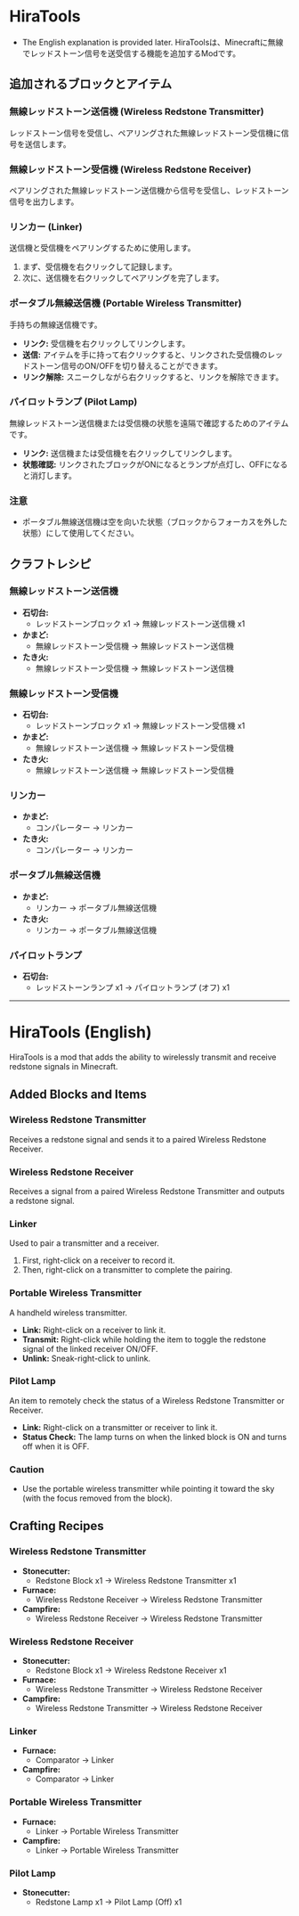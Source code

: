 # HiraTools

- The English explanation is provided later.
HiraToolsは、Minecraftに無線でレッドストーン信号を送受信する機能を追加するModです。

## 追加されるブロックとアイテム

### 無線レッドストーン送信機 (Wireless Redstone Transmitter)
レッドストーン信号を受信し、ペアリングされた無線レッドストーン受信機に信号を送信します。

### 無線レッドストーン受信機 (Wireless Redstone Receiver)
ペアリングされた無線レッドストーン送信機から信号を受信し、レッドストーン信号を出力します。

### リンカー (Linker)
送信機と受信機をペアリングするために使用します。
1.  まず、受信機を右クリックして記録します。
2.  次に、送信機を右クリックしてペアリングを完了します。

### ポータブル無線送信機 (Portable Wireless Transmitter)
手持ちの無線送信機です。
- **リンク:** 受信機を右クリックしてリンクします。
- **送信:** アイテムを手に持って右クリックすると、リンクされた受信機のレッドストーン信号のON/OFFを切り替えることができます。
- **リンク解除:** スニークしながら右クリックすると、リンクを解除できます。

### パイロットランプ (Pilot Lamp)
無線レッドストーン送信機または受信機の状態を遠隔で確認するためのアイテムです。
- **リンク:** 送信機または受信機を右クリックしてリンクします。
- **状態確認:** リンクされたブロックがONになるとランプが点灯し、OFFになると消灯します。

### 注意
- ポータブル無線送信機は空を向いた状態（ブロックからフォーカスを外した状態）にして使用してください。

## クラフトレシピ

### 無線レッドストーン送信機
- **石切台:**
  - レッドストーンブロック x1 -> 無線レッドストーン送信機 x1
- **かまど:**
  - 無線レッドストーン受信機 -> 無線レッドストーン送信機
- **たき火:**
  - 無線レッドストーン受信機 -> 無線レッドストーン送信機

### 無線レッドストーン受信機
- **石切台:**
  - レッドストーンブロック x1 -> 無線レッドストーン受信機 x1
- **かまど:**
  - 無線レッドストーン送信機 -> 無線レッドストーン受信機
- **たき火:**
  - 無線レッドストーン送信機 -> 無線レッドストーン受信機

### リンカー
- **かまど:**
  - コンパレーター -> リンカー
- **たき火:**
  - コンパレーター -> リンカー

### ポータブル無線送信機
- **かまど:**
  - リンカー -> ポータブル無線送信機
- **たき火:**
  - リンカー -> ポータブル無線送信機

### パイロットランプ
- **石切台:**
  - レッドストーンランプ x1 -> パイロットランプ (オフ) x1

---

# HiraTools (English)

HiraTools is a mod that adds the ability to wirelessly transmit and receive redstone signals in Minecraft.

## Added Blocks and Items

### Wireless Redstone Transmitter
Receives a redstone signal and sends it to a paired Wireless Redstone Receiver.

### Wireless Redstone Receiver
Receives a signal from a paired Wireless Redstone Transmitter and outputs a redstone signal.

### Linker
Used to pair a transmitter and a receiver.
1.  First, right-click on a receiver to record it.
2.  Then, right-click on a transmitter to complete the pairing.

### Portable Wireless Transmitter
A handheld wireless transmitter.
- **Link:** Right-click on a receiver to link it.
- **Transmit:** Right-click while holding the item to toggle the redstone signal of the linked receiver ON/OFF.
- **Unlink:** Sneak-right-click to unlink.

### Pilot Lamp
An item to remotely check the status of a Wireless Redstone Transmitter or Receiver.
- **Link:** Right-click on a transmitter or receiver to link it.
- **Status Check:** The lamp turns on when the linked block is ON and turns off when it is OFF.

### Caution
- Use the portable wireless transmitter while pointing it toward the sky (with the focus removed from the block).

## Crafting Recipes

### Wireless Redstone Transmitter
- **Stonecutter:**
  - Redstone Block x1 -> Wireless Redstone Transmitter x1
- **Furnace:**
  - Wireless Redstone Receiver -> Wireless Redstone Transmitter
- **Campfire:**
  - Wireless Redstone Receiver -> Wireless Redstone Transmitter

### Wireless Redstone Receiver
- **Stonecutter:**
  - Redstone Block x1 -> Wireless Redstone Receiver x1
- **Furnace:**
  - Wireless Redstone Transmitter -> Wireless Redstone Receiver
- **Campfire:**
  - Wireless Redstone Transmitter -> Wireless Redstone Receiver

### Linker
- **Furnace:**
  - Comparator -> Linker
- **Campfire:**
  - Comparator -> Linker

### Portable Wireless Transmitter
- **Furnace:**
  - Linker -> Portable Wireless Transmitter
- **Campfire:**
  - Linker -> Portable Wireless Transmitter

### Pilot Lamp
- **Stonecutter:**
  - Redstone Lamp x1 -> Pilot Lamp (Off) x1
